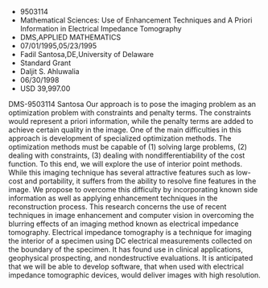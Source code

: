 
* 9503114
* Mathematical Sciences: Use of Enhancement Techniques and A Priori Information in Electrical Impedance Tomography
* DMS,APPLIED MATHEMATICS
* 07/01/1995,05/23/1995
* Fadil Santosa,DE,University of Delaware
* Standard Grant
* Daljit S. Ahluwalia
* 06/30/1998
* USD 39,997.00

DMS-9503114 Santosa Our approach is to pose the imaging problem as an
optimization problem with constraints and penalty terms. The constraints would
represent a priori information, while the penalty terms are added to achieve
certain quality in the image. One of the main difficulties in this approach is
development of specialized optimization methods. The optimization methods must
be capable of (1) solving large problems, (2) dealing with constraints, (3)
dealing with nondifferentiability of the cost function. To this end, we will
explore the use of interior point methods. While this imaging technique has
several attractive features such as low-cost and portability, it suffers from
the ability to resolve fine features in the image. We propose to overcome this
difficulty by incorporating known side information as well as applying
enhancement techniques in the reconstruction process. This research concerns the
use of recent techniques in image enhancement and computer vision in overcoming
the blurring effects of an imaging method known as electrical impedance
tomography. Electrical impedance tomography is a technique for imaging the
interior of a specimen using DC electrical measurements collected on the
boundary of the specimen. It has found use in clinical applications, geophysical
prospecting, and nondestructive evaluations. It is anticipated that we will be
able to develop software, that when used with electrical impedance tomographic
devices, would deliver images with high resolution.

